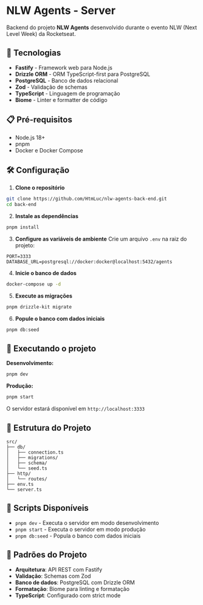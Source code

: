 # NLW Agents - Server

Backend do projeto **NLW Agents** desenvolvido durante o evento NLW (Next Level Week) da Rocketseat.

## 🚀 Tecnologias

- **Fastify** - Framework web para Node.js
- **Drizzle ORM** - ORM TypeScript-first para PostgreSQL
- **PostgreSQL** - Banco de dados relacional
- **Zod** - Validação de schemas
- **TypeScript** - Linguagem de programação
- **Biome** - Linter e formatter de código

## 📋 Pré-requisitos

- Node.js 18+
- pnpm
- Docker e Docker Compose

## 🛠️ Configuração

1. **Clone o repositório**
```bash
git clone https://github.com/HtmLuc/nlw-agents-back-end.git
cd back-end
```

2. **Instale as dependências**
```bash
pnpm install
```

3. **Configure as variáveis de ambiente**
Crie um arquivo `.env` na raiz do projeto:
```env
PORT=3333
DATABASE_URL=postgresql://docker:docker@localhost:5432/agents
```

4. **Inicie o banco de dados**
```bash
docker-compose up -d
```

5. **Execute as migrações**
```bash
pnpm drizzle-kit migrate
```

6. **Popule o banco com dados iniciais**
```bash
pnpm db:seed
```

## 🚀 Executando o projeto

**Desenvolvimento:**
```bash
pnpm dev
```

**Produção:**
```bash
pnpm start
```

O servidor estará disponível em `http://localhost:3333`

## 📁 Estrutura do Projeto

```
src/
├── db/
│   ├── connection.ts
│   ├── migrations/
│   ├── schema/
│   └── seed.ts
├── http/
│   └── routes/
├── env.ts
└── server.ts
```

## 🔧 Scripts Disponíveis

- `pnpm dev` - Executa o servidor em modo desenvolvimento
- `pnpm start` - Executa o servidor em modo produção
- `pnpm db:seed` - Popula o banco com dados iniciais

## 📝 Padrões do Projeto

- **Arquitetura**: API REST com Fastify
- **Validação**: Schemas com Zod
- **Banco de dados**: PostgreSQL com Drizzle ORM
- **Formatação**: Biome para linting e formatação
- **TypeScript**: Configurado com strict mode 